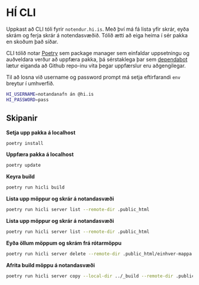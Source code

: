 # HÍ CLI
Uppkast að CLI tóli fyrir `notendur.hi.is`. Með því má fá lista yfir skrár, eyða skrám og ferja skrár á notendasvæðið. Tólið ætti að eiga heima í sér pakka en skoðum það síðar.

CLI tólið notar [Poetry](https://python-poetry.org/) sem package manager sem einfaldar uppsetningu og auðveldara verður að uppfæra pakka, þá sérstaklega þar sem [dependabot](https://dependabot.com/) lætur eiganda að Github repo-inu vita þegar uppfærslur eru aðgengilegar.


Til að losna við username og password prompt má setja eftirfarandi `env` breytur í umhverfið.

```sh
HI_USERNAME=notandanafn án @hi.is
HI_PASSWORD=pass
```


## Skipanir
**Setja upp pakka á localhost**
```sh
poetry install
```


**Uppfæra pakka á localhost**
```sh
poetry update
```


**Keyra build**
```sh
poetry run hicli build
```


**Lista upp möppur og skrár á notandasvæði**
```sh
poetry run hicli server list --remote-dir .public_html
```



**Lista upp möppur og skrár á notandasvæði**
```sh
poetry run hicli server list --remote-dir .public_html
```


**Eyða öllum möppum og skrám frá rótarmöppu**
```sh
poetry run hicli server delete --remote-dir .public_html/einhver-mappa
```



**Afrita build möppu á notandasvæði**
```sh
poetry run hicli server copy --local-dir ../_build --remote-dir .public_html/einhver-mappa
```